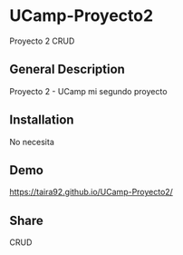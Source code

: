 # UCamp-Proyecto2
Proyecto 2 CRUD

## General Description
Proyecto 2 - UCamp mi segundo proyecto 

## Installation
No necesita

## Demo
https://taira92.github.io/UCamp-Proyecto2/

## Share
CRUD
